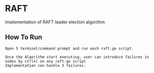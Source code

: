 # RAFT
Implementation of RAFT leader election algorithm

## How To Run
	Open 5 terminal/command prompt and run each raft.go script.
  ```Note: All scripts should be running for the alogrithm to start running,
  Once the Algorithm start executing, user can introduce failures in nodes by ctrl+c on any raft.go script
  Implementation can handle 3 failures.
